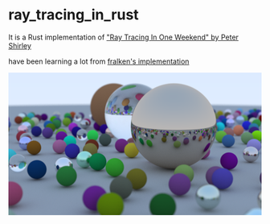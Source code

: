 # ray_tracing_in_rust
It is a Rust implementation of ["Ray Tracing In One Weekend" by Peter Shirley](https://raytracing.github.io/books/RayTracingInOneWeekend.html)

have been learning a lot from [fralken's implementation](https://github.com/fralken/ray-tracing-in-one-weekend)

![](./image_new.png)
